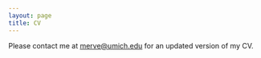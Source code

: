 ```yaml
---
layout: page
title: CV
---
```

Please contact me at merve@umich.edu for an updated version of my CV.

